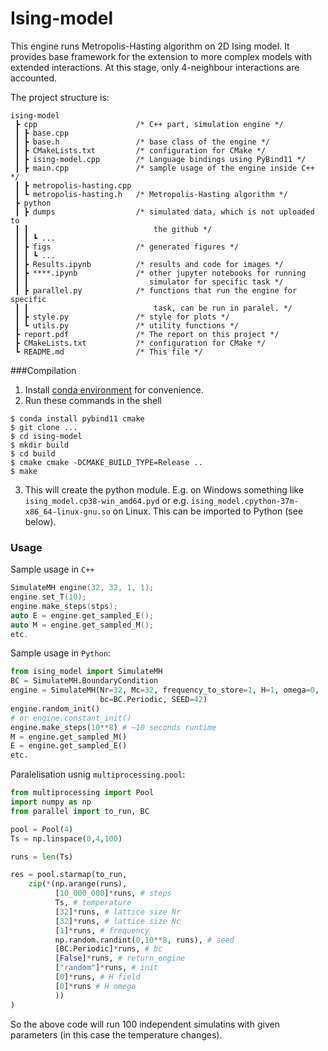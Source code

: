 # Ising-model
This engine runs Metropolis-Hasting algorithm on 2D Ising model. It provides 
base framework for the extension to more 
complex models with extended interactions. 
At this stage, only 4-neighbour interactions are accounted.

The project structure is:
```
ising-model
 ┣ cpp                      /* C++ part, simulation engine */
 ┃ ┣ base.cpp 
 ┃ ┣ base.h                 /* base class of the engine */
 ┃ ┣ CMakeLists.txt         /* configuration for CMake */
 ┃ ┣ ising-model.cpp        /* Language bindings using PyBind11 */
 ┃ ┣ main.cpp               /* sample usage of the engine inside C++ */
 ┃ ┣ metropolis-hasting.cpp 
 ┃ ┗ metropolis-hasting.h   /* Metropolis-Hasting algorithm */
 ┣ python
 ┃ ┣ dumps                  /* simulated data, which is not uploaded to 
 ┃ ┃                            the github */
 ┃ ┃ ┗ ...
 ┃ ┣ figs                   /* generated figures */
 ┃ ┃ ┗ ...
 ┃ ┣ Results.ipynb          /* results and code for images */
 ┃ ┣ ****.ipynb             /* other jupyter notebooks for running 
 ┃ ┃                           simulator for specific task */
 ┃ ┣ parallel.py            /* functions that run the engine for specific
 ┃ ┃                            task, can be run in paralel. */
 ┃ ┣ style.py               /* style for plots */
 ┃ ┗ utils.py               /* utility functions */
 ┣ report.pdf               /* The report on this project */
 ┣ CMakeLists.txt           /* configuration for CMake */
 ┗ README.md                /* This file */
```

###Compilation
1. Install [conda environment](https://docs.conda.io/en/latest/miniconda.html)
   for convenience.
2. Run these commands in the shell
```shell
$ conda install pybind11 cmake
$ git clone ...
$ cd ising-model
$ mkdir build
$ cd build
$ cmake cmake -DCMAKE_BUILD_TYPE=Release ..
$ make
```
3. This will create the python module. E.g. on Windows something like 
   `ising_model.cp38-win_amd64.pyd` or e.g. `ising_model.cpython-37m-x86_64-linux-gnu.so` on Linux.
   This can be imported to Python (see below).
### Usage
Sample usage in `C++`
```c++
SimulateMH engine(32, 32, 1, 1);
engine.set_T(10);
engine.make_steps(stps);
auto E = engine.get_sampled_E();
auto M = engine.get_sampled_M();
etc.
```

Sample usage in `Python`:
```python
from ising_model import SimulateMH
BC = SimulateMH.BoundaryCondition
engine = SimulateMH(Nr=32, Mc=32, frequency_to_store=1, H=1, omega=0, 
                    bc=BC.Periodic, SEED=42)
engine.random_init()
# or engine.constant_init()
engine.make_steps(10**8) # ~10 seconds runtime
M = engine.get_sampled_M()
E = engine.get_sampled_E()
etc.
```

Paralelisation usnig `multiprocessing.pool`:
```python
from multiprocessing import Pool
import numpy as np
from parallel import to_run, BC

pool = Pool(4)
Ts = np.linspace(0,4,100)

runs = len(Ts)

res = pool.starmap(to_run,
    zip(*(np.arange(runs),
          [10_000_000]*runs, # steps
          Ts, # temperature
          [32]*runs, # lattice size Nr
          [32]*runs, # lattice size Nc
          [1]*runs, # frequency
          np.random.randint(0,10**8, runs), # seed
          [BC.Periodic]*runs, # bc
          [False]*runs, # return_engine
          ["random"]*runs, # init
          [0]*runs, # H field
          [0]*runs # H omega
          ))
)
```
So the above code will run 100 independent simulatins with given 
parameters (in this case the temperature changes).
